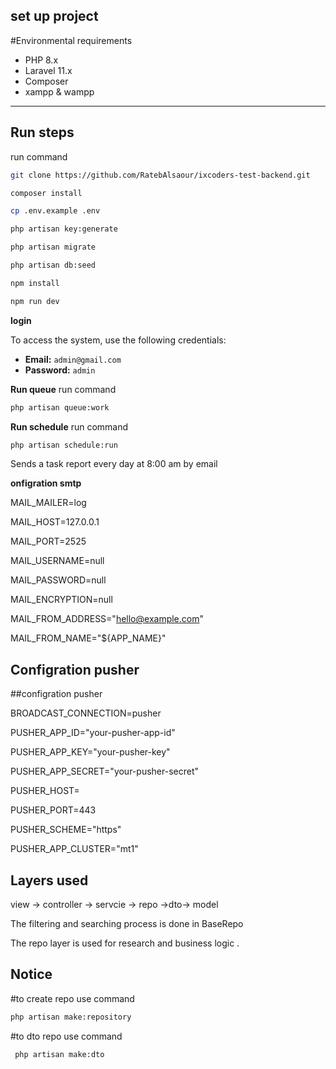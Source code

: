 set up project 
---


#Environmental requirements

- PHP 8.x
- Laravel 11.x
- Composer
- xampp & wampp


---

## Run steps
run command 
   ```bash
git clone https://github.com/RatebAlsaour/ixcoders-test-backend.git

composer install

cp .env.example .env

php artisan key:generate

php artisan migrate

php artisan db:seed

npm install

npm run dev
   ```


**login**
 
To access the system, use the following credentials:

- **Email:** `admin@gmail.com`
- **Password:** `admin`



**Run queue**
run command 
   ```bash
   php artisan queue:work
   ```


**Run schedule**
run command 
   ```bash
   php artisan schedule:run
   ```
Sends a task report every day at 8:00 am by email



**onfigration smtp**

MAIL_MAILER=log

MAIL_HOST=127.0.0.1

MAIL_PORT=2525

MAIL_USERNAME=null

MAIL_PASSWORD=null

MAIL_ENCRYPTION=null

MAIL_FROM_ADDRESS="hello@example.com"

MAIL_FROM_NAME="${APP_NAME}"




## **Configration pusher**
##configration pusher

BROADCAST_CONNECTION=pusher

PUSHER_APP_ID="your-pusher-app-id"

PUSHER_APP_KEY="your-pusher-key"

PUSHER_APP_SECRET="your-pusher-secret"

PUSHER_HOST=

PUSHER_PORT=443

PUSHER_SCHEME="https"

PUSHER_APP_CLUSTER="mt1"





## **Layers used**

view -> controller -> servcie -> repo ->dto-> model 

The filtering and searching process is done in BaseRepo

The repo layer is used for research and business logic .


## **Notice**

#to create repo use command

   ```bash
   php artisan make:repository 

   ```

#to dto repo use command

  ```bash
   php artisan make:dto 

   ```








